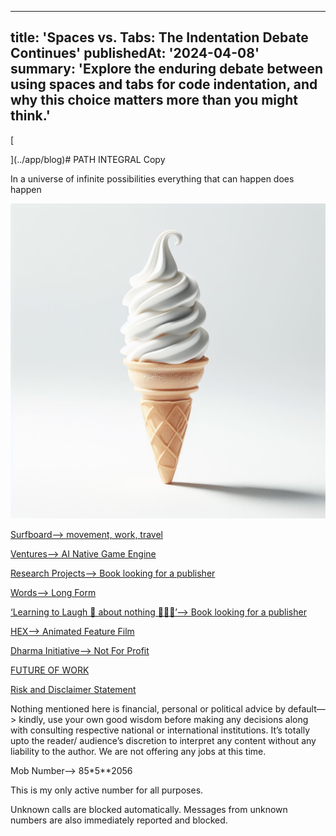 
___

title: 'Spaces vs. Tabs: The Indentation Debate Continues'
publishedAt: '2024-04-08'
summary: 'Explore the enduring debate between using spaces and tabs for code indentation, and why this choice matters more than you might think.'
---

[
    
](../app/blog)# PATH INTEGRAL Copy

In a universe of infinite possibilities everything that can happen does happen

![Imagine.jpeg](PATH%20INTEGRAL%20Copy%2058789c05057441ef990eb4b503e7850b/Imagine.jpeg)

[Surfboard—> movement, work, travel](PATH%20INTEGRAL%20Copy%2058789c05057441ef990eb4b503e7850b/Surfboard%E2%80%94%20movement,%20work,%20travel%2077239a1961ca4ce1959fbdf204018ba4.md)

[Ventures—> AI Native Game Engine](PATH%20INTEGRAL%20Copy%2058789c05057441ef990eb4b503e7850b/Ventures%E2%80%94%20AI%20Native%20Game%20Engine%20692cd876d32e4108bc0839b384ecd66e.md)

[Research Projects—> Book looking for a publisher](PATH%20INTEGRAL%20Copy%2058789c05057441ef990eb4b503e7850b/Research%20Projects%E2%80%94%20Book%20looking%20for%20a%20publisher%205a29ceea5bf54f64a6d4dc6f91a60357.md)

[Words—> Long Form](PATH%20INTEGRAL%20Copy%2058789c05057441ef990eb4b503e7850b/Words%E2%80%94%20Long%20Form%20ed8500f5e08243f5b8796bfe35f8878d.md)

[‘Learning to Laugh 🤣 about nothing 🤷🏽‍♂️’—> Book looking for a publisher](PATH%20INTEGRAL%20Copy%2058789c05057441ef990eb4b503e7850b/%E2%80%98Learning%20to%20Laugh%20%F0%9F%A4%A3%20about%20nothing%20%F0%9F%A4%B7%F0%9F%8F%BD%E2%80%8D%E2%99%82%EF%B8%8F%E2%80%99%E2%80%94%20Book%20lo%205dcb958f0fa845548869f1b0d9ef7548.md)

[HEX—> Animated Feature Film](PATH%20INTEGRAL%20Copy%2058789c05057441ef990eb4b503e7850b/HEX%E2%80%94%20Animated%20Feature%20Film%20fa053ecef00347c29d30b490984801bc.md)

[Dharma Initiative—> Not For Profit](PATH%20INTEGRAL%20Copy%2058789c05057441ef990eb4b503e7850b/Dharma%20Initiative%E2%80%94%20Not%20For%20Profit%206eba6bb8f373425f8223e58e406cc42a.md)

[FUTURE OF WORK](PATH%20INTEGRAL%20Copy%2058789c05057441ef990eb4b503e7850b/FUTURE%20OF%20WORK%20be3e28c08fd84f0c83df0dbfd81e1114.md)

[Risk and Disclaimer Statement](PATH%20INTEGRAL%20Copy%2058789c05057441ef990eb4b503e7850b/Risk%20and%20Disclaimer%20Statement%20104cef5f0c9342dc97627fd737da56c3.md)

Nothing mentioned here is financial, personal or political advice by default—> kindly, use your own good wisdom before making any decisions along with consulting respective national or international institutions. It’s totally upto the reader/ audience’s discretion to interpret any content without any liability to the author. We are not offering any jobs at this time. 

Mob Number—> 85*5**2056

This is my only active number for all purposes.

Unknown calls are blocked automatically. Messages from unknown numbers are also immediately reported and blocked.